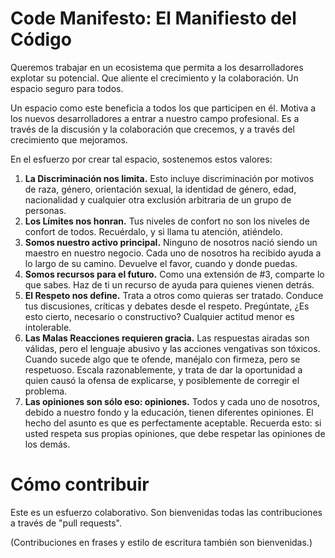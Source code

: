Code Manifesto: El Manifiesto del Código
========================================

Queremos trabajar en un ecosistema que permita a los desarrolladores explotar su potencial. Que aliente el crecimiento y la colaboración. Un espacio seguro para todos.

Un espacio como este beneficia a todos los que participen en él. Motiva a los nuevos desarrolladores a entrar a nuestro campo profesional. Es a través de la discusión y la colaboración que crecemos, y a través del crecimiento que mejoramos.

En el esfuerzo por crear tal espacio, sostenemos estos valores:

1. **La Discriminación nos limita.** Esto incluye discriminación por motivos de raza, género, orientación sexual, la identidad de género, edad, nacionalidad y cualquier otra exclusión arbitraria de un grupo de personas.
2. **Los Límites nos honran.** Tus niveles de confort no son los niveles de confort de todos. Recuérdalo, y si llama tu atención, atiéndelo.
3. **Somos nuestro activo principal.** Ninguno de nosotros nació siendo un maestro en nuestro negocio. Cada uno de nosotros ha recibido ayuda a lo largo de su camino. Devuelve el favor, cuando y donde puedas.
4. **Somos recursos para el futuro.** Como una extensión de #3, comparte lo que sabes. Haz de ti un recurso de ayuda para quienes vienen detrás.
5. **El Respeto nos define.** Trata a otros como quieras ser tratado. Conduce tus discusiones, críticas y debates desde el respeto. Pregúntate, ¿Es esto cierto, necesario o constructivo? Cualquier actitud menor es intolerable.
6. **Las Malas Reacciones requieren gracia.** Las respuestas airadas son válidas, pero el lenguaje abusivo y las acciones vengativas son tóxicos. Cuando sucede algo que te ofende, manéjalo con firmeza, pero se respetuoso. Escala razonablemente, y trata de dar la oportunidad a quien causó la ofensa de explicarse, y posiblemente de corregir el problema.
7. **Las opiniones son sólo eso: opiniones.** Todos y cada uno de nosotros, debido a nuestro fondo y la educación, tienen diferentes opiniones. El hecho del asunto es que es perfectamente aceptable. Recuerda esto: si usted respeta sus propias opiniones, que debe respetar las opiniones de los demás.


Cómo contribuir
===============

Este es un esfuerzo colaborativo. Son bienvenidas todas las contribuciones a través de "pull requests".

(Contribuciones en frases y estilo de escritura también son bienvenidas.)
